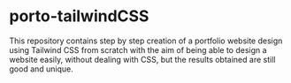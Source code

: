 # porto-tailwindCSS
This repository contains step by step creation of a portfolio website design using Tailwind CSS from scratch with the aim of being able to design a website easily, without dealing with CSS, but the results obtained are still good and unique.
